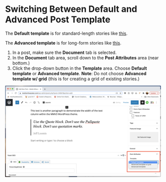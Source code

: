 # Switching Between Default and Advanced Post Template

The **Default template** is for standard-length stories like [this](https://mediamilwaukee.com/news/milwaukee-protest-march).

The **Advanced template** is for long-form stories like [this](https://mkemidterms.mediamilwaukee.com/passion-for-justice-safety-energizes-milwaukee-jewish-vote-after-pittsburgh-massacre/).

1. In a post, make sure the **Document** tab is selected.
2. In the **Document** tab area, scroll down to the **Post Attributes** area \(near bottom.\)
3. Click the drop-down button in the **Template** area. Choose **Default template** or **Advanced template**. **Note**: Do not choose **Advanced template w/ grid** \(this is for creating a grid of existing stories.\)

![](../.gitbook/assets/default-or-advanced-template.png)





